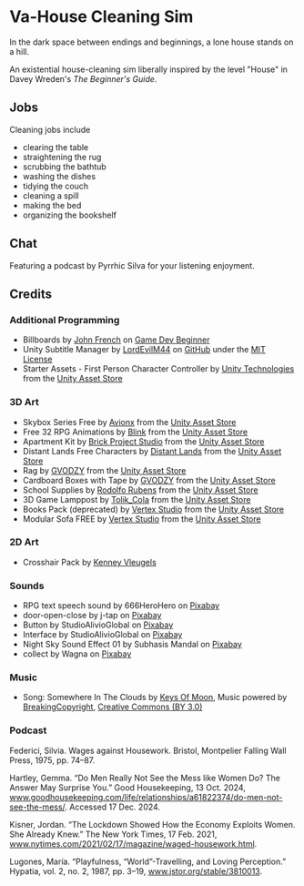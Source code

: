 # Va-House Cleaning Sim

In the dark space between endings and beginnings, a lone house stands on a hill.

An existential house-cleaning sim liberally inspired by the level "House" in Davey Wreden's *The Beginner's Guide*. 

## Jobs 

Cleaning jobs include 

* clearing the table 
* straightening the rug 
* scrubbing the bathtub
* washing the dishes 
* tidying the couch 
* cleaning a spill
* making the bed
* organizing the bookshelf

## Chat

Featuring a podcast by Pyrrhic Silva for your listening enjoyment. 

## Credits 

### Additional Programming 

* Billboards by [John French](https://gamedevbeginner.com/author/john/) on [Game Dev Beginner](https://gamedevbeginner.com/billboards-in-unity-and-how-to-make-your-own/)
* Unity Subtitle Manager by [LordEvilM44](https://github.com/LordEvilM44Dev) on [GitHub](https://github.com/LordEvilM44Dev/Unity-Subtitle-System) under the [MIT License](https://github.com/LordEvilM44Dev/Unity-Subtitle-System/blob/main/LICENSE)
* Starter Assets - First Person Character Controller by [Unity Technologies](https://assetstore.unity.com/publishers/1) from the [Unity Asset Store](https://assetstore.unity.com/packages/essentials/starter-assets-first-person-character-controller-196525)

### 3D Art

* Skybox Series Free by [Avionx](https://assetstore.unity.com/publishers/31837) from the [Unity Asset Store](https://assetstore.unity.com/packages/2d/textures-materials/sky/skybox-series-free-103633)
* Free 32 RPG Animations by [Blink](https://assetstore.unity.com/publishers/49855) from the [Unity Asset Store](https://assetstore.unity.com/packages/3d/animations/free-32-rpg-animations-215058)
* Apartment Kit by [Brick Project Studio](https://assetstore.unity.com/publishers/32000) from the [Unity Asset Store](https://assetstore.unity.com/packages/3d/environments/apartment-kit-124055) 
* Distant Lands Free Characters by [Distant Lands](https://assetstore.unity.com/publishers/40676) from the [Unity Asset Store](https://assetstore.unity.com/packages/3d/characters/distant-lands-free-characters-178123)
* Rag by [GVODZY](https://assetstore.unity.com/publishers/91841) from the [Unity Asset Store](https://assetstore.unity.com/packages/3d/props/rag-305431)
* Cardboard Boxes with Tape by [GVODZY](https://assetstore.unity.com/publishers/91841) from the [Unity Asset Store](https://assetstore.unity.com/packages/3d/props/cardboard-boxes-with-tape-305511)
* School Supplies by [Rodolfo Rubens](https://assetstore.unity.com/publishers/2192) from the [Unity Asset Store](https://assetstore.unity.com/packages/3d/school-supplies-96667)
* 3D Game Lamppost by [Tolik_Cola](https://assetstore.unity.com/publishers/113417) from the [Unity Asset Store](https://assetstore.unity.com/packages/3d/environments/urban/3d-game-lamppost-312490)
* Books Pack (deprecated) by [Vertex Studio](https://assetstore.unity.com/publishers/2053) from the [Unity Asset Store](https://assetstore.unity.com/packages/3d/props/interior/books-pack-5484) 
* Modular Sofa FREE by [Vertex Studio](https://assetstore.unity.com/publishers/2053) from the [Unity Asset Store](https://assetstore.unity.com/packages/3d/props/cardboard-boxes-with-tape-305511)

### 2D Art 

* Crosshair Pack by [Kenney Vleugels](https://www.Kenney.nl)

### Sounds 

* RPG text speech sound by 666HeroHero on [Pixabay](https://pixabay.com/sound-effects/rpg-text-speech-sound-131477/)
* door-open-close by j-tap on [Pixabay](https://pixabay.com/sound-effects/door-open-close-45475/)
* Button  by StudioAlivioGlobal on [Pixabay](https://pixabay.com/sound-effects/button-124476/)
* Interface by StudioAlivioGlobal on [Pixabay](https://pixabay.com/sound-effects/interface-124464/)
* Night Sky Sound Effect 01 by Subhasis Mandal on [Pixabay](https://pixabay.com/sound-effects/night-sky-sound-effect-01-321714/) 
* collect by Wagna on [Pixabay](https://pixabay.com/sound-effects/collect-5930/)

### Music 

* Song: Somewhere In The Clouds by [Keys Of Moon](https://www.youtube.com/c/keysofmoonmusic), Music powered by [BreakingCopyright](https://breakingcopyright.com), [Creative Commons (BY 3.0)](https://creativecommons.org/licenses/by/3.0/)

### Podcast 

Federici, Silvia. Wages against Housework. Bristol, Montpelier Falling Wall Press, 1975, pp. 74–87.

Hartley, Gemma. “Do Men Really Not See the Mess like Women Do? The Answer May Surprise You.” Good Housekeeping, 13 Oct. 2024, www.goodhousekeeping.com/life/relationships/a61822374/do-men-not-see-the-mess/. Accessed 17 Dec. 2024.

Kisner, Jordan. “The Lockdown Showed How the Economy Exploits Women. She Already Knew.” The New York Times, 17 Feb. 2021, www.nytimes.com/2021/02/17/magazine/waged-housework.html.

Lugones, María. “Playfulness, “World”-Travelling, and Loving Perception.” Hypatia, vol. 2, no. 2, 1987, pp. 3–19, www.jstor.org/stable/3810013. 